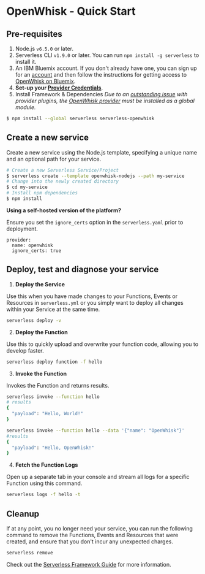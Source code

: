 <!--
title: Serverless Framework - Apache Openwhisk Guide - Quick Start
menuText: Quick Start
menuOrder: 1
description: Getting started with the Serverless Framework on Apache Openwhisk
layout: Doc
-->

# OpenWhisk - Quick Start

## Pre-requisites

1. Node.js `v6.5.0` or later.
2. Serverless CLI `v1.9.0` or later. You can run
`npm install -g serverless` to install it.
3. An IBM Bluemix account. If you don't already have one, you can sign up for an [account](https://aws.amazon.com/s/dm/optimization/server-side-test/free-tier/free_np/) and then follow the instructions for getting access to [OpenWhisk on Bluemix](https://console.ng.bluemix.net/openwhisk/).
4. **Set-up your [Provider Credentials](./credentials.md)**.
5. Install Framework & Dependencies
*Due to an [outstanding issue](https://github.com/serverless/serverless/issues/2895) with provider plugins, the [OpenWhisk provider](https://github.com/serverless/serverless-openwhisk) must be installed as a global module.*

```bash
$ npm install --global serverless serverless-openwhisk
```

## Create a new service

Create a new service using the Node.js template, specifying a unique name and an optional path for your service.

```bash
# Create a new Serverless Service/Project
$ serverless create --template openwhisk-nodejs --path my-service
# Change into the newly created directory
$ cd my-service
# Install npm dependencies
$ npm install
```
**Using a self-hosted version of the platform?**

Ensure you set the `ignore_certs` option in the `serverless.yaml` prior to deployment.

```
provider:
  name: openwhisk
  ignore_certs: true
```

## Deploy, test and diagnose your service

1. **Deploy the Service**

  Use this when you have made changes to your Functions, Events or Resources in `serverless.yml` or you simply want to deploy all changes within your Service at the same time.

  ```bash
  serverless deploy -v
  ```

2. **Deploy the Function**

  Use this to quickly upload and overwrite your function code, allowing you to develop faster.

  ```bash
  serverless deploy function -f hello
  ```

3. **Invoke the Function**

  Invokes the Function and returns results.

  ```bash
  serverless invoke --function hello
  # results
  {
    "payload": "Hello, World!"
  }

  serverless invoke --function hello --data '{"name": "OpenWhisk"}'
  #results
  {
    "payload": "Hello, OpenWhisk!"
  }
  ```

4. **Fetch the Function Logs**

  Open up a separate tab in your console and stream all logs for a specific Function using this command.
  ```bash
  serverless logs -f hello -t
  ```

## Cleanup

If at any point, you no longer need your service, you can run the following command to remove the Functions, Events and Resources that were created, and ensure that you don't incur any unexpected charges.

```bash
serverless remove
```

Check out the [Serverless Framework Guide](./README.md) for more information.
